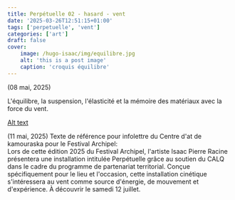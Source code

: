 ```yaml
---
title: Perpétuelle 02 - hasard - vent
date: '2025-03-26T12:51:15+01:00'
tags: ['perpetuelle', 'vent']
categories: ['art']
draft: false
cover:
    image: /hugo-isaac/img/equilibre.jpg
    alt: 'this is a post image'
    caption: 'croquis équilibre'
---
```

(08 mai, 2025)

L'équilibre, la suspension, l'élasticité et la mémoire des matériaux avec la force du vent. 

[Alt text](hugo-isaac/img/cercles1.jpg)

(11 mai, 2025)
Texte de référence pour infolettre du Centre d'at de kamouraska pour le Festival Archipel:   
Lors de cette édition 2025 du Festival Archipel, l'artiste Isaac Pierre Racine présentera une installation intitulée Perpétuelle grâce au soutien du CALQ dans le cadre du programme de partenariat territorial. Conçue spécifiquement pour le lieu et l'occasion, cette installation cinétique s'intéressera au vent comme source d'énergie, de mouvement et d'expérience. À découvrir le samedi 12 juillet.   
 

